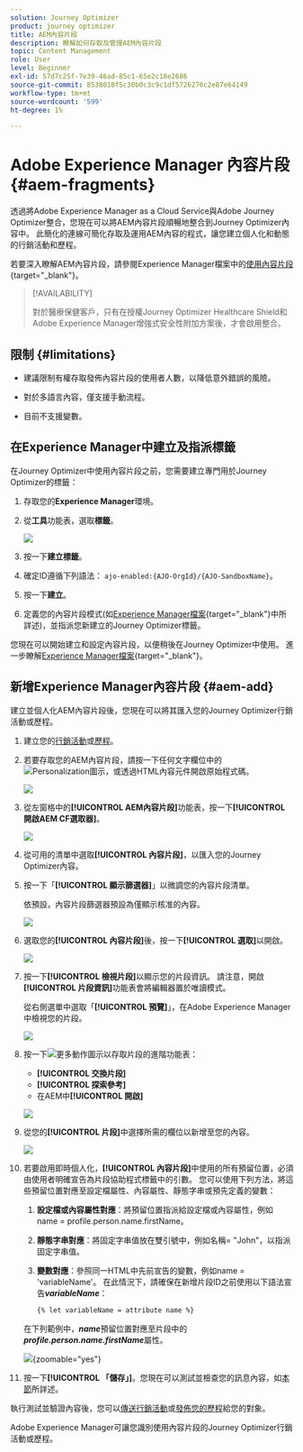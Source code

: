 ```yaml
---
solution: Journey Optimizer
product: journey optimizer
title: AEM內容片段
description: 瞭解如何存取及管理AEM內容片段
topic: Content Management
role: User
level: Beginner
exl-id: 57d7c25f-7e39-46ad-85c1-65e2c18e2686
source-git-commit: 8538018f5c30b0c3c9c1df5726276c2e87e64149
workflow-type: tm+mt
source-wordcount: '599'
ht-degree: 1%

---
```


# Adobe Experience Manager 內容片段 {#aem-fragments}

透過將Adobe Experience Manager as a Cloud Service與Adobe Journey Optimizer整合，您現在可以將AEM內容片段順暢地整合到Journey Optimizer內容中。 此簡化的連線可簡化存取及運用AEM內容的程式，讓您建立個人化和動態的行銷活動和歷程。

若要深入瞭解AEM內容片段，請參閱Experience Manager檔案中的[使用內容片段](https://experienceleague.adobe.com/zh-hant/docs/experience-manager-cloud-service/content/sites/administering/content-fragments/overview){target="_blank"}。

>[!AVAILABILITY]
>
>對於醫療保健客戶，只有在授權Journey Optimizer Healthcare Shield和Adobe Experience Manager增強式安全性附加方案後，才會啟用整合。

## 限制 {#limitations}

* 建議限制有權存取發佈內容片段的使用者人數，以降低意外錯誤的風險。

* 對於多語言內容，僅支援手動流程。

* 目前不支援變數。

## 在Experience Manager中建立及指派標籤

在Journey Optimizer中使用內容片段之前，您需要建立專門用於Journey Optimizer的標籤：

1. 存取您的&#x200B;**Experience Manager**&#x200B;環境。

1. 從&#x200B;**工具**&#x200B;功能表，選取&#x200B;**標籤**。

   ![](assets/do-not-localize/aem_tag_1.png)

1. 按一下&#x200B;**建立標籤**。

1. 確定ID遵循下列語法： `ajo-enabled:{AJO-OrgId}/{AJO-SandboxName}`。

1. 按一下&#x200B;**建立**。

1. 定義您的內容片段模式(如[Experience Manager檔案](https://experienceleague.adobe.com/zh-hant/docs/experience-manager-cloud-service/content/sites/administering/content-fragments/content-fragment-models){target="_blank"}中所詳述)，並指派您新建立的Journey Optimizer標籤。

您現在可以開始建立和設定內容片段，以便稍後在Journey Optimizer中使用。 進一步瞭解[Experience Manager檔案](https://experienceleague.adobe.com/zh-hant/docs/experience-manager-cloud-service/content/sites/administering/content-fragments/managing){target="_blank"}。

## 新增Experience Manager內容片段 {#aem-add}

建立並個人化AEM內容片段後，您現在可以將其匯入您的Journey Optimizer行銷活動或歷程。

1. 建立您的[行銷活動](../campaigns/create-campaign.md)或[歷程](../building-journeys/journey-gs.md)。

1. 若要存取您的AEM內容片段，請按一下任何文字欄位中的![Personalization圖示](assets/do-not-localize/Smock_PersonalizationField_18_N.svg)，或透過HTML內容元件開啟原始程式碼。

   ![](assets/aem_campaign_2.png)

1. 從左窗格中的&#x200B;**[!UICONTROL AEM內容片段]**&#x200B;功能表，按一下&#x200B;**[!UICONTROL 開啟AEM CF選取器]**。

   ![](assets/aem_campaign_3.png)

1. 從可用的清單中選取&#x200B;**[!UICONTROL 內容片段]**，以匯入您的Journey Optimizer內容。

1. 按一下「**[!UICONTROL 顯示篩選器]**」以微調您的內容片段清單。

   依預設，內容片段篩選器預設為僅顯示核准的內容。

   ![](assets/aem_campaign_4.png)

1. 選取您的&#x200B;**[!UICONTROL 內容片段]**&#x200B;後，按一下&#x200B;**[!UICONTROL 選取]**&#x200B;以開啟。

   ![](assets/aem_campaign_5.png)

1. 按一下&#x200B;**[!UICONTROL 檢視片段]**&#x200B;以顯示您的片段資訊。 請注意，開啟&#x200B;**[!UICONTROL 片段資訊]**&#x200B;功能表會將編輯器置於唯讀模式。

   從右側選單中選取「**[!UICONTROL 預覽]**」，在Adobe Experience Manager中檢視您的片段。

   ![](assets/aem_campaign_7.png)

1. 按一下![更多動作圖示](assets/do-not-localize/Smock_MoreSmallList_18_N.svg)以存取片段的進階功能表：

   * **[!UICONTROL 交換片段]**
   * **[!UICONTROL 探索參考]**
   * 在AEM中&#x200B;**[!UICONTROL 開啟]**

   ![](assets/aem_campaign_8.png)

1. 從您的&#x200B;**[!UICONTROL 片段]**&#x200B;中選擇所需的欄位以新增至您的內容。
   <!--
    Note that if you choose to copy the value, any future updates to the Content Fragment will not be reflected in your campaign or journey. However, using dynamic placeholders ensures real-time updates.-->

   ![](assets/aem_campaign_6.png)

1. 若要啟用即時個人化，**[!UICONTROL 內容片段]**&#x200B;中使用的所有預留位置，必須由使用者明確宣告為片段協助程式標籤中的引數。 您可以使用下列方法，將這些預留位置對應至設定檔屬性、內容屬性、靜態字串或預先定義的變數：

   1. **設定檔或內容屬性對應**：將預留位置指派給設定檔或內容屬性，例如name = profile.person.name.firstName。

   1. **靜態字串對應**：將固定字串值放在雙引號中，例如名稱= &quot;John&quot;，以指派固定字串值。

   1. **變數對應**：參照同一HTML中先前宣告的變數，例如name = &#39;variableName&#39;。
在此情況下，請確保在新增片段ID之前使用以下語法宣告&#x200B;**_variableName_**：

      ```html
      {% let variableName = attribute name %} 
      ```

   在下列範例中，**_name_**&#x200B;預留位置對應至片段中的&#x200B;**_profile.person.name.firstName_**&#x200B;屬性。

   ![](assets/aem_campaign_9.png){zoomable="yes"}


1. 按一下&#x200B;**[!UICONTROL 「儲存」]**。您現在可以測試並檢查您的訊息內容，如[本節](../content-management/preview.md)所詳述。

執行測試並驗證內容後，您可以[傳送行銷活動](../campaigns/review-activate-campaign.md)或[發佈您的歷程](../building-journeys/publishing-the-journey.md)給您的對象。

Adobe Experience Manager可讓您識別使用內容片段的Journey Optimizer行銷活動或歷程。
